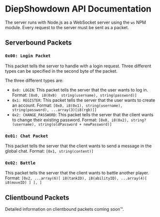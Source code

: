 # DiepShowdown API Documentation

The server runs with Node.js as a WebSocket server using the `ws` NPM module. Every request to the server must be sent as a packet.

## Serverbound Packets
### **`0x00: Login Packet`**
This packet tells the server to handle with a login request. Three different types can be specified in the second byte of the packet.

The three different types are:
- `0x0: LOGIN`: This packet tells the server that the user wants to log in. Format: `[0x0, i8(0x0)  string(username), string(password)]`
- `0x1: REGISTER`: This packet tells the server that the user wants to create an account. Format: `[0x0, i8(0x1), string(username), string(password), ...array(3)[i8(rgb)]]`
- `0x2: CHANGE_PASSWORD`: This packet tells the server that the client wants to change their existing password. 
Format: `[0x0, i8(0x2), string?(username), string(oldPassword + newPassword)]`

### **`0x01: Chat Packet`**
This packet tells the server that the client wants to send a message in the global chat.
Format: `[0x1, string(content)]`

### **`0x02: Battle`**
This packet tells the server  that the client wants to battle another player.
Format: `[0x2, ...array(6)[ i8(tankID), i8(abilityID), ...array(4)[ i8(moveID) ] ], ]`

## Clientbound Packets
Detailed information on clientbound packets coming soon™.